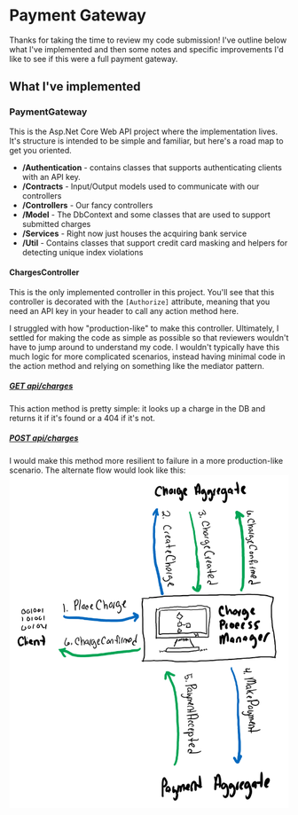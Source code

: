 
# Payment Gateway
Thanks for taking the time to review my code submission! I've outline below what I've implemented and then some notes and specific improvements I'd like to see if this were a full payment gateway.

## What I've implemented

### PaymentGateway
This is the Asp.Net Core Web API project where the implementation lives. It's structure is intended to be simple and familiar, but here's a road map to get you oriented.

- **/Authentication** - contains classes that supports authenticating clients with an API key.
- **/Contracts** - Input/Output models used to communicate with our controllers
- **/Controllers** - Our fancy controllers
- **/Model** - The DbContext and some classes that are used to support submitted charges
- **/Services** - Right now just houses the acquiring bank service
- **/Util** - Contains classes that support credit card masking and helpers for detecting unique index violations

#### ChargesController
This is the only implemented controller in this project. You'll see that this controller is decorated with the `[Authorize]` attribute, meaning that you need an API key in your header to call any action method here.

I struggled with how "production-like" to make this controller. Ultimately, I settled for making the code as simple as possible so that reviewers wouldn't have to jump around to understand my code. I wouldn't typically have this much logic for more complicated scenarios, instead having minimal code in the action method and relying on something like the mediator pattern.

##### [GET api/charges](https://github.com/michaelnero/PaymentGateway/blob/7c13466e0d208ba7b9545245d081adb80d272d59/PaymentGateway/Controllers/ChargesController.cs#L34)
This action method is pretty simple: it looks up a charge in the DB and returns it if it's found or a 404 if it's not.

##### [POST api/charges](https://github.com/michaelnero/PaymentGateway/blob/7c13466e0d208ba7b9545245d081adb80d272d59/PaymentGateway/Controllers/ChargesController.cs#L51)
I would make this method more resilient to failure in a more production-like scenario. The alternate flow would look like this:
![ChargeProcessManager flow](ChargeProcessManager.png)
